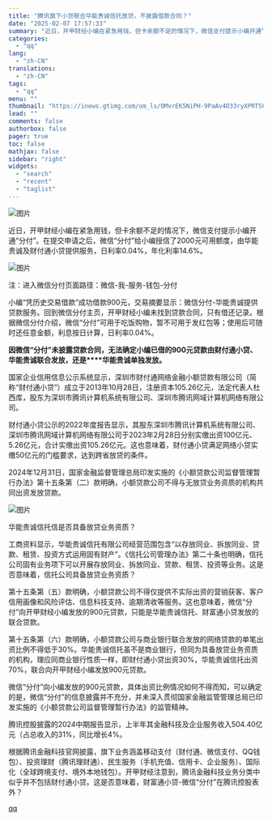 ```yaml
---
title: "腾讯旗下小贷联合华能贵诚信托放贷，不披露借款合同？"
date: "2025-02-07 17:57:33"
summary: "近日，开甲财经小编在紧急用钱，但卡余额不足的情况下，微信支付提示小编开通“分付”。在提交申请之后，微..."
categories:
  - "qq"
lang:
  - "zh-CN"
translations:
  - "zh-CN"
tags:
  - "qq"
menu: ""
thumbnail: "https://inews.gtimg.com/om_ls/OMvrEK5NiPH-9PaAv4O33ryXPRTSC6NT9jR_oquhI2q-kAA_640360/0"
lead: ""
comments: false
authorbox: false
pager: true
toc: false
mathjax: false
sidebar: "right"
widgets:
  - "search"
  - "recent"
  - "taglist"
---
```


![图片](https://inews.gtimg.com/om_bt/OQHx7IITbN2-0xtJTVV74s9KhUCcKUBnCVCD_peYRb_bsAA/641)

近日，开甲财经小编在紧急用钱，但卡余额不足的情况下，微信支付提示小编开通“分付”。在提交申请之后，微信“分付”给小编授信了2000元可用额度，由华能贵诚及财付通小贷提供服务，日利率0.04%，年化利率14.6%。

![图片](https://inews.gtimg.com/om_bt/OyBmdvKAEiipBsH2n9gZdgvkKtSru6ccAMcg9XCIX4NNAAA/641)

注：进入微信分付页面路径：微信-我-服务-钱包-分付

小编“凭历史交易借款”成功借款900元，交易摘要显示：微信分付-华能贵诚提供贷款服务。回到微信分付主页，开甲财经小编未找到贷款合同，只有借还记录。根据微信分付介绍，微信“分付”可用于吃饭购物，暂不可用于发红包等；使用后可随时还任意金额，利息按日计算，日利率0.04%。

**因微信“分付”未披露贷款合同，无法确定小编已借的900元贷款由财付通小贷、华能贵诚联合发放，还是****华能贵诚单独发放。**

国家企业信用信息公示系统显示，深圳市财付通网络金融小额贷款有限公司（简称“财付通小贷”）成立于2013年10月28日，注册资本105.26亿元，法定代表人杜西库，股东为深圳市腾讯计算机系统有限公司、深圳市腾讯网域计算机网络有限公司。

财付通小贷公示的2022年度报告显示，其股东深圳市腾讯计算机系统有限公司、深圳市腾讯网域计算机网络有限公司于2023年2月28日分别实缴出资100亿元、5.26亿元，合计实缴出资105.26亿元。这也意味着，财付通小贷满足网络小贷实缴50亿元的门槛要求，达到跨省放贷的条件。

2024年12月31日，国家金融监督管理总局印发实施的《小额贷款公司监督管理暂行办法》第十五条第（二）款明确，小额贷款公司不得与无放贷业务资质的机构共同出资发放贷款。

![图片](https://inews.gtimg.com/om_bt/O1ALaZCePsVTdL5PHhqbtmSYSCsvKS3eMq4kKpsVHTNRkAA/641)

华能贵诚信托信是否具备放贷业务资质？

工商资料显示，华能贵诚信托有限公司经营范围包含“以存放同业、拆放同业、贷款、租赁、投资方式运用固有财产”。《信托公司管理办法》第二十条也明确，信托公司固有业务项下可以开展存放同业、拆放同业、贷款、租赁、投资等业务。这是否意味着，信托公司具备放贷业务资质？

第十五条第（五）款明确，小额贷款公司不得仅提供不实际出资的营销获客、客户信用画像和风险评估、信息科技支持、逾期清收等服务。这也意味着，微信“分付”向开甲财经小编发放的900元贷款，只能是华能贵诚信托、财富通小贷发放的联合贷款。

第十五条第（六）款明确，小额贷款公司与商业银行联合发放的网络贷款的单笔出资比例不得低于30%。华能贵诚信托虽不是商业银行，但同为具备放贷业务资质的机构，理应同商业银行性质一样，即财付通小贷出资30%，华能贵诚信托出资70%，联合向开甲财经小编发放900元贷款。

微信“分付”向小编发放的900元贷款，具体出资比例情况如何不得而知，可以确定的是，微信“分付”的信息披露并不充分，并未深入贯彻国家金融监管管理总局已印发实施的《小额贷款公司监督管理暂行办法》的监管精神。

腾讯控股披露的2024中期报告显示，上半年其金融科技及企业服务收入504.40亿元（占总收入的31%，同比增长4%。

根据腾讯金融科技官网披露，旗下业务涵盖移动支付（财付通、微信支付、QQ钱包）、投资理财（腾讯理财通）、民生服务（手机充值、信用卡、企业服务）、国际化（全球跨境支付、境外本地钱包）。开甲财经注意到，腾讯金融科技业务分类中似乎并不包括财付通小贷。这是否意味着，财富通小贷-微信“分付”在腾讯控股表外？

[qq](https://new.qq.com/rain/a/20250207A0788B00)

